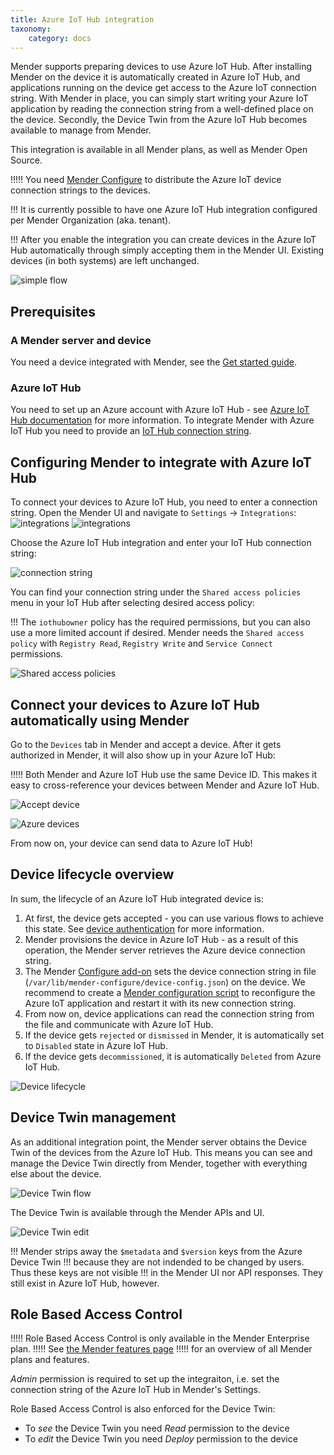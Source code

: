 ```yaml
---
title: Azure IoT Hub integration
taxonomy:
    category: docs
---
```


Mender supports preparing devices to use Azure IoT Hub. After installing Mender on the device it is automatically created in Azure IoT Hub, and applications running on the device get access to the Azure IoT connection string. With Mender in place, you can simply start writing your Azure IoT application by reading the connection string from a well-defined place on the device. Secondly, the Device Twin from the Azure IoT Hub becomes available to manage from Mender.


This integration is available in all Mender plans, as well as Mender Open Source.

!!!!! You need [Mender Configure](../../09.Add-ons/10.Configure/docs.md) to distribute the Azure IoT device connection strings to the devices.

!!! It is currently possible to have one Azure IoT Hub integration configured per Mender Organization (aka. tenant).

!!! After you enable the integration you can create devices in the Azure IoT Hub automatically through simply accepting them in the Mender UI. Existing devices (in both systems) are left unchanged.

![simple flow](image_0.png)

## Prerequisites

### A Mender server and device

You need a device integrated with Mender, see the [Get started guide](../../01.Get-started/01.Preparation/01.Prepare-a-Raspberry-Pi-device/docs.md).

### Azure IoT Hub

You need to set up an Azure account with Azure IoT Hub - see [Azure IoT Hub documentation](https://azure.microsoft.com/en-us/services/iot-hub/?target=_blank#overview) for more information. To integrate Mender with Azure IoT Hub you need to provide an [IoT Hub connection string](https://devblogs.microsoft.com/iotdev/understand-different-connection-strings-in-azure-iot-hub/?target=_blank#iothubconn).


## Configuring Mender to integrate with Azure IoT Hub

To connect your devices to Azure IoT Hub, you need to enter a connection string. Open the Mender UI and navigate to `Settings` -> `Integrations`:
![integrations](image_1_a.png)
![integrations](image_1_b.png)

Choose the Azure IoT Hub integration and enter your IoT Hub connection string:

![connection string](image_2.png)


You can find your connection string under the `Shared access policies` menu in your IoT Hub after selecting desired access policy:

!!! The `iothubowner` policy has the required permissions, but you can also use a more limited account if desired. Mender needs the `Shared access policy` with `Registry Read`, `Registry Write` and `Service Connect` permissions.

![Shared access policies](image_3.png)

## Connect your devices to Azure IoT Hub automatically using Mender

Go to the `Devices` tab in Mender and accept a device. After it gets authorized in Mender, it will also show up in your Azure IoT Hub:

!!!!! Both Mender and Azure IoT Hub use the same Device ID. This makes it easy to cross-reference your devices between Mender and Azure IoT Hub.

![Accept device](image_4.png)

![Azure devices](image_5.png)

From now on, your device can send data to Azure IoT Hub!

## Device lifecycle overview

In sum, the lifecycle of an Azure IoT Hub integrated device is:

1. At first, the device gets accepted - you can use various flows to achieve this state. See [device authentication](../../02.Overview/13.Device-authentication/docs.md) for more information.
2. Mender provisions the device in Azure IoT Hub - as a result of this operation, the Mender server retrieves the Azure device connection string.
3. The Mender [Configure add-on](../../09.Add-ons/10.Configure/docs.md) sets the device connection string in file (`/var/lib/mender-configure/device-config.json`) on the device. We recommend to create a [Mender configuration script](../../09.Add-ons/10.Configure/01.Device-integration/docs.md) to reconfigure the Azure IoT application and restart it with its new connection string.
4. From now on, device applications can read the connection string from the file and communicate with Azure IoT Hub.
5. If the device gets `rejected` or `dismissed` in Mender, it is automatically set to `Disabled` state in Azure IoT Hub.
6. If the device gets `decommissioned`, it is automatically `Deleted` from Azure IoT Hub.

![Device lifecycle](device_lifecycle.png)


## Device Twin management

As an additional integration point, the Mender server obtains the Device Twin of the devices from the Azure IoT Hub.
This means you can see and manage the Device Twin directly from Mender, together with everything else about the device.

![Device Twin flow](azure-iot-device-twin-flow.png)

The Device Twin is available through the Mender APIs and UI.

![Device Twin edit](azure-iot-device-twin-edit.png)


!!! Mender strips away the `$metadata` and `$version` keys from the Azure Device Twin
!!! because they are not indended to be changed by users. Thus these keys are not visible
!!! in the Mender UI nor API responses. They still exist in Azure IoT Hub, however.


## Role Based Access Control

!!!!! Role Based Access Control is only available in the Mender Enterprise plan.
!!!!! See [the Mender features page](https://mender.io/product/features?target=_blank)
!!!!! for an overview of all Mender plans and features.

*Admin* permission is required to set up the integraiton,
i.e. set the connection string of the Azure IoT Hub in Mender's Settings.

Role Based Access Control is also enforced for the Device Twin:
* To *see* the Device Twin you need *Read* permission to the device
* To *edit* the Device Twin you need *Deploy* permission to the device
